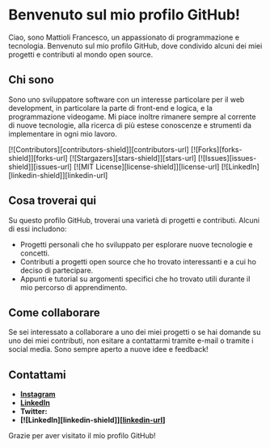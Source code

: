 # Benvenuto sul mio profilo GitHub!

Ciao, sono Mattioli Francesco, un appassionato di programmazione e tecnologia. Benvenuto sul mio profilo GitHub, dove condivido alcuni dei miei progetti e contributi al mondo open source.

## Chi sono

Sono uno sviluppatore software con un interesse particolare per il web development, in particolare la parte di front-end e logica, e la programmazione videogame. Mi piace inoltre rimanere sempre al corrente di nuove tecnologie, alla ricerca di più estese conoscenze e strumenti da implementare in ogni mio lavoro.

[![Contributors][contributors-shield]][contributors-url]
[![Forks][forks-shield]][forks-url]
[![Stargazers][stars-shield]][stars-url]
[![Issues][issues-shield]][issues-url]
[![MIT License][license-shield]][license-url]
[![LinkedIn][linkedin-shield]][linkedin-url]

## Cosa troverai qui

Su questo profilo GitHub, troverai una varietà di progetti e contributi. Alcuni di essi includono:

- Progetti personali che ho sviluppato per esplorare nuove tecnologie e concetti.
- Contributi a progetti open source che ho trovato interessanti e a cui ho deciso di partecipare.
- Appunti e tutorial su argomenti specifici che ho trovato utili durante il mio percorso di apprendimento.

## Come collaborare

Se sei interessato a collaborare a uno dei miei progetti o se hai domande su uno dei miei contributi, non esitare a contattarmi tramite e-mail o tramite i social media. Sono sempre aperto a nuove idee e feedback!

## Contattami

- **[Instagram](https://www.instagram.com/francesco_mattioli__)**
- **[LinkedIn](https://www.linkedin.com/in/francesco-mattioli-7438a82b9?lipi=urn%3Ali%3Apage%3Ad_flagship3_profile_view_base_contact_details%3Bj3U9d%2FanRU2c18EV8MAo1g%3D%3D)**
- **Twitter:**
- **[![LinkedIn][linkedin-shield]][[linkedin-url](https://www.linkedin.com/in/francesco-mattioli-7438a82b9?lipi=urn%3Ali%3Apage%3Ad_flagship3_profile_view_base_contact_details%3Bj3U9d%2FanRU2c18EV8MAo1g%3D%3D)]**

Grazie per aver visitato il mio profilo GitHub!

